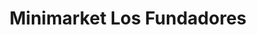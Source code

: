 ---
title: "Minimarket Los Fundadores"
url: /valdivia/minimarket-los-fundadores/
shop: Lebensmittel
---